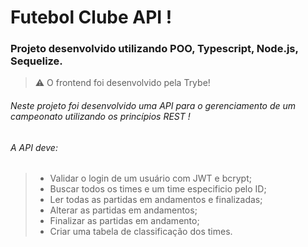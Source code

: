 #  Futebol Clube API ! 

### Projeto desenvolvido utilizando POO, Typescript, Node.js, Sequelize.
> :warning: O frontend foi desenvolvido pela Trybe!

###### Neste projeto foi desenvolvido uma API para o gerenciamento de um campeonato utilizando os princípios REST !

###### A API deve: 
> - Validar o login de um usuário com JWT e bcrypt;
> - Buscar todos os times e um time especificio pelo ID;
> - Ler todas as partidas em andamentos e finalizadas;
> - Alterar as partidas em andamentos; 
> - Finalizar as partidas em andamento; 
> - Criar uma tabela de classificação dos times.
